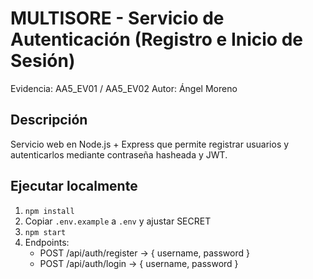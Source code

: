 # MULTISORE - Servicio de Autenticación (Registro e Inicio de Sesión)
Evidencia: AA5_EV01 / AA5_EV02
Autor: Ángel Moreno

## Descripción
Servicio web en Node.js + Express que permite registrar usuarios y autenticarlos mediante contraseña hasheada y JWT.

## Ejecutar localmente
1. `npm install`
2. Copiar `.env.example` a `.env` y ajustar SECRET 
3. `npm start`
4. Endpoints:
   - POST /api/auth/register  -> { username, password }
   - POST /api/auth/login     -> { username, password }
